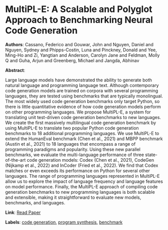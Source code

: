 # MultiPL-E: A Scalable and Polyglot Approach to Benchmarking Neural Code Generation

**Authors**: Cassano, Federico and Gouwar, John and Nguyen, Daniel and Nguyen, Sydney and Phipps-Costin, Luna and Pinckney, Donald and Yee, Ming-Ho and Zi, Yangtian and Anderson, Carolyn Jane and Feldman, Molly Q and Guha, Arjun and Greenberg, Michael and Jangda, Abhinav

**Abstract**:

Large language models have demonstrated the ability to generate both natural language and programming language text. Although contemporary code generation models are trained on corpora with several programming languages, they are tested using benchmarks that are typically monolingual. The most widely used code generation benchmarks only target Python, so there is little quantitative evidence of how code generation models perform on other programming languages. We propose MultiPL-E, a system for translating unit test-driven code generation benchmarks to new languages. We create the first massively multilingual code generation benchmark by using MultiPL-E to translate two popular Python code generation benchmarks to 18 additional programming languages. We use MultiPL-E to extend the HumanEval benchmark (Chen et al., 2021) and MBPP benchmark (Austin et al., 2021) to 18 languages that encompass a range of programming paradigms and popularity. Using these new parallel benchmarks, we evaluate the multi-language performance of three state-of-the-art code generation models: Codex (Chen et al., 2021), CodeGen (Nijkamp et al., 2022) and InCoder (Fried et al., 2022). We find that Codex matches or even exceeds its performance on Python for several other languages. The range of programming languages represented in MultiPL-E allow us to explore the impact of language frequency and language features on model performance. Finally, the MultiPL-E approach of compiling code generation benchmarks to new programming languages is both scalable and extensible, making it straightforward to evaluate new models, benchmarks, and languages.

**Link**: [Read Paper](https://doi.org/10.1109/TSE.2023.3267446)

**Labels**: [code generation](../../labels/code_generation.md), [program synthesis](../../labels/program_synthesis.md), [benchmark](../../labels/benchmark.md)
